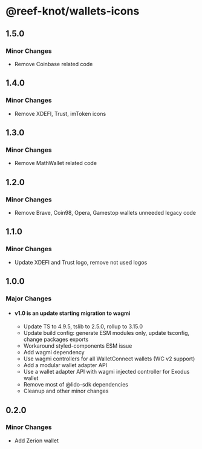 # @reef-knot/wallets-icons

## 1.5.0

### Minor Changes

- Remove Coinbase related code

## 1.4.0

### Minor Changes

- Remove XDEFI, Trust, imToken icons

## 1.3.0

### Minor Changes

- Remove MathWallet related code

## 1.2.0

### Minor Changes

- Remove Brave, Coin98, Opera, Gamestop wallets unneeded legacy code

## 1.1.0

### Minor Changes

- Update XDEFI and Trust logo, remove not used logos

## 1.0.0

### Major Changes

- #### v1.0 is an update starting migration to wagmi
  - Update TS to 4.9.5, tslib to 2.5.0, rollup to 3.15.0
  - Update build config: generate ESM modules only, update tsconfig, change packages exports
  - Workaround styled-components ESM issue
  - Add wagmi dependency
  - Use wagmi controllers for all WalletConnect wallets (WC v2 support)
  - Add a modular wallet adapter API
  - Use a wallet adapter API with wagmi injected controller for Exodus wallet
  - Remove most of @lido-sdk dependencies
  - Cleanup and other minor changes

## 0.2.0

### Minor Changes

- Add Zerion wallet
